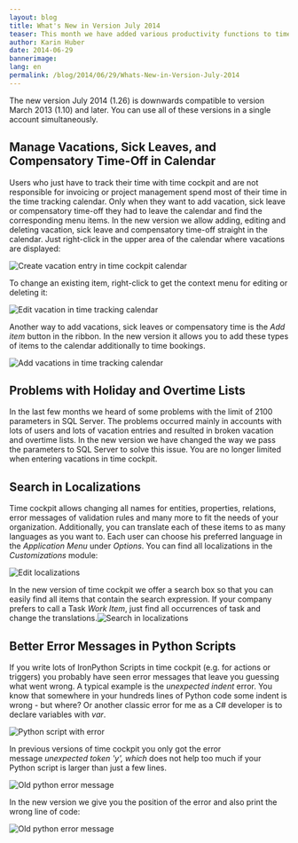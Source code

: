 ```yaml
---
layout: blog
title: What's New in Version July 2014
teaser: This month we have added various productivity functions to time cockpit. Among others you can now book vacations, sick leaves and compensatory time directly in the time tracking calendar.
author: Karin Huber
date: 2014-06-29
bannerimage: 
lang: en
permalink: /blog/2014/06/29/Whats-New-in-Version-July-2014
---
```


<p xmlns="http://www.w3.org/1999/xhtml">The new version July 2014 (1.26) is downwards compatible to version March 2013 (1.10) and later. You can use all of these versions in a single account simultaneously. <br /></p><h2 xmlns="http://www.w3.org/1999/xhtml">Manage Vacations, Sick Leaves, and Compensatory Time-Off in Calendar
<br /></h2><p xmlns="http://www.w3.org/1999/xhtml">Users who just have to track their time with time cockpit and are not responsible for invoicing or project management spend most of their time in the time tracking calendar. Only when they want to add vacation, sick leave or compensatory time-off they had to leave the calendar and find the corresponding menu items. In the new version we allow adding, editing and deleting vacation, sick leave and compensatory time-off straight in the calendar. Just right-click in the upper area of the calendar where vacations are displayed:</p><p xmlns="http://www.w3.org/1999/xhtml">
  <img title="Create vacation entry in time cockpit calendar" src="{{site.baseurl}}/content/images/blog/2014/06/create-vacation-in-calendar.png" alt="Create vacation entry in time cockpit calendar" />
</p><p xmlns="http://www.w3.org/1999/xhtml">To change an existing item, right-click to get the context menu for editing or deleting it:</p><p xmlns="http://www.w3.org/1999/xhtml">
  <img title="Edit vacation in time tracking calendar" src="{{site.baseurl}}/content/images/blog/2014/06/edit-vacation-in-calendar.png" alt="Edit vacation in time tracking calendar" />
</p><p xmlns="http://www.w3.org/1999/xhtml">Another way to add vacations, sick leaves or compensatory time is the <em>Add item</em> button in the ribbon. In the new version it allows you to add these types of items to the calendar additionally to time bookings.</p><p xmlns="http://www.w3.org/1999/xhtml">
  <img title="Add vacations in time tracking calendar" src="{{site.baseurl}}/content/images/blog/2014/06/add-vacation-item.png" alt="Add vacations in time tracking calendar" />
</p><h2 xmlns="http://www.w3.org/1999/xhtml">Problems with Holiday and Overtime Lists</h2><p xmlns="http://www.w3.org/1999/xhtml">In the last few months we heard of some problems with the limit of 2100 parameters in SQL Server. The problems occurred mainly in accounts with lots of users and lots of vacation entries and resulted in broken vacation and overtime lists. In the new version we have changed the way we pass the parameters to SQL Server to solve this issue. You are no longer limited when entering vacations in time cockpit.</p><h2 xmlns="http://www.w3.org/1999/xhtml">Search in Localizations</h2><p xmlns="http://www.w3.org/1999/xhtml">Time cockpit allows changing all names for entities, properties, relations, error messages of validation rules and many more to fit the needs of your organization. Additionally, you can translate each of these items to as many languages as you want to. Each user can choose his preferred language in the <em>Application Menu</em> under <em>Options</em>. You can find all localizations in the <em>Customizations</em> module:</p><p xmlns="http://www.w3.org/1999/xhtml">
  <img title="Edit localizations" src="{{site.baseurl}}/content/images/blog/2014/06/edit-localizations.png" alt="Edit localizations" />
</p><p xmlns="http://www.w3.org/1999/xhtml">In the new version of time cockpit we offer a search box so that you can easily find all items that contain the search expression. If your company prefers to call a Task <em>Work Item</em>, just find all occurrences of task and change the translations.<img title="Search in localizations" src="{{site.baseurl}}/content/images/blog/2014/06/search-in-localizations.png" alt="Search in localizations" /></p><h2 xmlns="http://www.w3.org/1999/xhtml">Better Error Messages in Python Scripts</h2><p xmlns="http://www.w3.org/1999/xhtml">If you write lots of IronPython Scripts in time cockpit (e.g. for actions or triggers) you probably have seen error messages that leave you guessing what went wrong. A typical example is the <em>unexpected indent</em> error. You know that somewhere in your hundreds lines of Python code some indent is wrong - but where? Or another classic error for me as a C# developer is to declare variables with <em>var</em>.</p><p xmlns="http://www.w3.org/1999/xhtml">
  <img title="Python script with error" src="{{site.baseurl}}/content/images/blog/2014/06/python-script.png" alt="Python script with error" />
</p><p xmlns="http://www.w3.org/1999/xhtml">In previous versions of time cockpit you only got the error message <em>unexpected token 'y', which</em> does not help too much if your Python script is larger than just a few lines.</p><p xmlns="http://www.w3.org/1999/xhtml">
  <img title="Old python error message" src="{{site.baseurl}}/content/images/blog/2014/06/old-python-error-message.png" alt="Old python error message" />
</p><p xmlns="http://www.w3.org/1999/xhtml">In the new version we give you the position of the error and also print the wrong line of code:</p><p xmlns="http://www.w3.org/1999/xhtml">
  <img title="New python error message" src="{{site.baseurl}}/content/images/blog/2014/06/new-python-error-message.png" alt="Old python error message" />
</p><div id="mcepastebin" contenteditable="true" data-mce-bogus="1" style="position: absolute; top: 20px; width: 10px; height: 753px; overflow: hidden; opacity: 0; left: -65535px;" xmlns="http://www.w3.org/1999/xhtml">
  <img title="Create vacation entry in time cockpit calendar" src="{{site.baseurl}}/content/images/blog/2014/06/create-vacation-in-calendar.png" alt="Create vacation entry in time cockpit calendar" />
</div><div id="mcepastebin" contenteditable="true" data-mce-bogus="1" style="position: absolute; top: 20px; width: 10px; height: 753px; overflow: hidden; opacity: 0; left: -65535px;" xmlns="http://www.w3.org/1999/xhtml">
  <img title="Create vacation entry in time cockpit calendar" src="{{site.baseurl}}/content/images/blog/2014/06/create-vacation-in-calendar.png" alt="Create vacation entry in time cockpit calendar" />
</div>